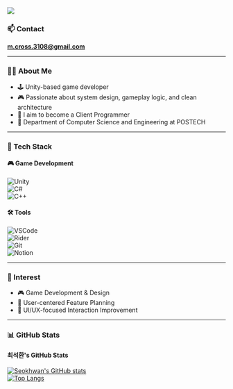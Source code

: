 <!-- 헤더 이미지 -->
<img src="https://capsule-render.vercel.app/api?type=waving&color=gradient&text=Welcome%20to%20Seokhwan's%20Github!%20🤗&fontAlign=50&fontAlignY=40&fontSize=30" />

### 📫 Contact
**m.cross.3108@gmail.com**

---

### 🧑‍💻 About Me
- 🕹️ Unity-based game developer  
- 🎮 Passionate about system design, gameplay logic, and clean architecture  
- 🚀 I aim to become a Client Programmer  
- 🏫 Department of Computer Science and Engineering at POSTECH  

---

### 🧰 Tech Stack

#### 🎮 Game Development  
![Unity](https://img.shields.io/badge/Unity-100000?style=flat&logo=unity&logoColor=white)  
![C#](https://img.shields.io/badge/C%23-239120?style=flat&logo=c-sharp&logoColor=white)  
![C++](https://img.shields.io/badge/C%2B%2B-00599C?style=flat&logo=c%2B%2B&logoColor=white)  

#### 🛠 Tools  
![VSCode](https://img.shields.io/badge/VSCode-007ACC?style=flat&logo=visual-studio-code&logoColor=white)  
![Rider](https://img.shields.io/badge/Rider-000000?style=flat&logo=rider&logoColor=white)  
![Git](https://img.shields.io/badge/Git-F05032?style=flat&logo=git&logoColor=white)  
![Notion](https://img.shields.io/badge/Notion-000000?style=flat&logo=notion&logoColor=white)  

---

### 🌟 Interest
- 🎮 Game Development & Design  
- 🧠 User-centered Feature Planning  
- 🎨 UI/UX-focused Interaction Improvement  

---

### 📊 GitHub Stats

#### 최석환's GitHub Stats  
[![Seokhwan's GitHub stats](https://github-readme-stats.vercel.app/api?username=Seokhwan031&count_private=true&show_icons=true&theme=default)](https://github.com/Seokhwan031)  
[![Top Langs](https://github-readme-stats.vercel.app/api/top-langs/?username=Seokhwan031&layout=compact)](https://github.com/Seokhwan031)
